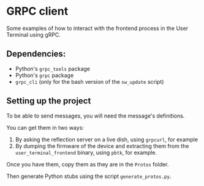 # GRPC client

Some examples of how to interact with the frontend process in the User Terminal using gRPC.

## Dependencies:

- Python's `grpc_tools` package
- Python's `grpc` package
- `grpc_cli` (only for the bash version of the `sw_update` script)

## Setting up the project

To be able to send messages, you will need the message's definitions.

You can get them in two ways:

1. By asking the reflection server on a live dish, using `grpcurl`, for example
2. By dumping the firmware of the device and extracting them from the `user_terminal_frontend` binary, using `pbtk`, for example.

Once you have them, copy them as they are in the `Protos` folder.

Then generate Python stubs using the script `generate_protos.py`.